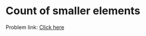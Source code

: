 # Count of smaller elements
Problem link: [Click here](https://www.geeksforgeeks.org/problems/count-of-smaller-elements5947/1?page=1&difficulty=School&sortBy=submissions)